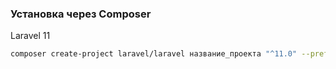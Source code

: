 ### Установка через Composer

Laravel 11
```bash
composer create-project laravel/laravel название_проекта "^11.0" --prefer-dist
```



